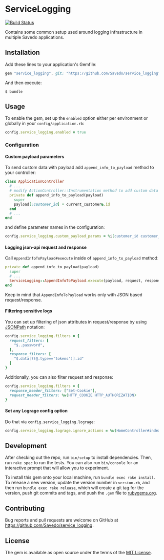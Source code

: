 # ServiceLogging
[![Build Status](https://jenkins.savedo.de/buildStatus/icon?job=service_logging/master)](https://jenkins.savedo.de/job/service_logging/job/master/)

Contains some common setup used around logging infrastructure in multiple Savedo applications.

## Installation

Add these lines to your application's Gemfile:

```ruby
gem "service_logging", git: "https://github.com/Savedo/service_logging" # specify `tag: "v0.4.0"` to use a specific version
```

And then execute:

```
$ bundle
```

## Usage

To enable the gem, set up the `enabled` option either per environment or globally in your `config/application.rb`:

```ruby
config.service_logging.enabled = true
```

### Configuration

#### Custom payload parameters

To send custom data with payload add `append_info_to_payload` method to your controller:

```ruby
class ApplicationController
  # ...
  # modify ActionController::Instrumentation method to add custom data to payload
  private def append_info_to_payload(payload)
    super
    payload[:customer_id] = current_customer&.id
  end
  # ...
end
```

and define parameter names in the configuration:

```ruby
config.service_logging.custom_payload_params = %i(customer_id customer_email)
```

#### Logging json-api request and response

Call `AppendInfoToPayload#execute` inside of `append_info_to_payload` method:

```ruby
private def append_info_to_payload(payload)
  super
  # ...
  ServiceLogging::AppendInfoToPayload.execute(payload, request, response)
end
```

Keep in mind that `AppendInfoToPayload` works only with JSON based request/response.

#### Filtering sensitive logs

You can set up filtering of json attributes in request/response by using
[JSONPath](http://goessner.net/articles/JsonPath/) notation:

```ruby
config.service_logging.filters = {
  request_filters: [
    "$..password",
  ],
  response_filters: [
    "$.data[?(@.type=='tokens')].id"
  ]
}
```

Additionally, you can also filter request and response:

```ruby
config.service_logging.filters = {
  response_header_filters: ["Set-Cookie"],
  request_header_filters: %w(HTTP_COOKIE HTTP_AUTHORIZATION)
}
```

#### Set any Lograge config option

Do that via `config.service_logging.lograge`:

```ruby
config.service_logging.lograge.ignore_actions = %w(HomeController#index)
```

## Development

After checking out the repo, run `bin/setup` to install dependencies.
Then, run `rake spec` to run the tests. You can also run `bin/console` for an interactive prompt
that will allow you to experiment.

To install this gem onto your local machine, run `bundle exec rake install`.
To release a new version, update the version number in `version.rb`, and then run `bundle exec rake release`,
which will create a git tag for the version, push git commits and tags, and push the `.gem` file to [rubygems.org](https://rubygems.org).

## Contributing

Bug reports and pull requests are welcome on GitHub at https://github.com/Savedo/service_logging.

## License

The gem is available as open source under the terms of the [MIT License](http://opensource.org/licenses/MIT).
